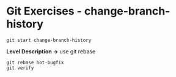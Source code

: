 # Git Exercises - change-branch-history 
```
git start change-branch-history
```
**Level Description ->** use git rebase 
```
git rebase hot-bugfix
git verify
```
